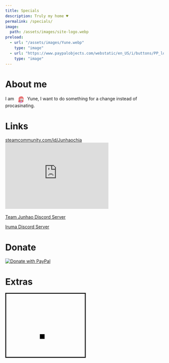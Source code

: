 ```yaml
---
title: Specials
description: Truly my home ♥
permalink: /specials/
image:
  path: /assets/images/site-logo.webp
preload:
  - url: "/assets/images/Yune.webp"
    type: "image"
  - url: "https://www.paypalobjects.com/webstatic/en_US/i/buttons/PP_logo_h_200x51.png"
    type: "image"
---
```

# About me
<span>I am</span>
<img src="/assets/images/Yune.webp" alt="Profile Picture of Yune" width="24" height="24" style="border-radius: 50%;margin: 0 5px;vertical-align:middle;">
<span>Yune, I want to do something for a change instead of procasinating.</span>

# Links
<div>
<div><a href="https://steamcommunity.com/id/Junhaochia">steamcommunity.com/id/Junhaochia</a></div>
<iframe title="Steam Miniprofile of Yune" id="iframe-smp" loading="lazy" scrolling="no" width="328px" height="210px" src="https://smp.junhaochia.repl.co/192010363" style="border: 0px;"></iframe>
<script id="steam-smp" type="application/javascript">{const smp = document.getElementById('iframe-smp'); smp.src = smp.src; window.addEventListener("message", function (e) { if (typeof(e.data) === "string" && e.data.includes(smp.src)) smp.height = e.data.slice(0, 5); });}</script>
</div>

[Team Junhao Discord Server](https://discord.gg/9QeEzAq)

[Iruma Discord Server](https://discord.gg/M79cK6g)

# Donate
[![Donate with PayPal](https://www.paypalobjects.com/webstatic/en_US/i/buttons/PP_logo_h_200x51.png "Paypal Logo")](https://paypal.me/Junhaochia)

# Extras
<marquee
  direction="down"
  width="250"
  height="200"
  behavior="alternate"
  style="border:solid">
  <marquee behavior="alternate"><div style="width: 15px;height: 15px;background: black;"/></marquee>
</marquee>
